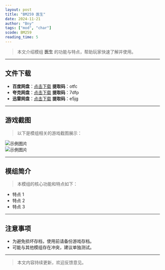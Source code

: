 ```yaml
---
layout: post
title: "BM259 医生"
date: 2024-11-21
author: "Bny"
tags: ["mod", "char"]
scode: BM259
reading_time: 5
---
```


> 本文介绍模组 **医生** 的功能与特点，帮助玩家快速了解并使用。

---





## 文件下载
- **百度网盘**：[点击下载](https://pan.baidu.com/s/1Qn1oohrzKHO2CE9rtULGuQ?pwd=otfc)  **提取码**：otfc  
- **夸克网盘**：[点击下载](https://pan.quark.cn/s/65e6540716e6?pwd=7dfp)  **提取码**：7dfp  
- **迅雷网盘**：[点击下载](https://pan.xunlei.com/s/VOCCbQxgXdAt6kK_zGb_uJdRA1?pwd=e5jg)  **提取码**：e5jg  

---

## 游戏截图
> 以下是模组相关的游戏截图展示：

![示例图片](https://example.com/screenshot1.jpg)  
![示例图片](https://example.com/screenshot2.jpg)

---

## 模组简介
> 本模组的核心功能和特点如下：
- 特点 1
- 特点 2
- 特点 3

---

## 注意事项
- 为避免损坏存档，使用前请备份游戏存档。
- 可能与其他模组存在冲突，建议单独测试。

---

> 本文内容持续更新，欢迎反馈意见。
